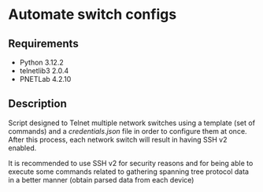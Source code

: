# Automate switch configs

## Requirements

- Python 3.12.2
- telnetlib3 2.0.4
- PNETLab 4.2.10

## Description

Script designed to Telnet multiple network switches using a template (set of commands) and a *credentials.json* file in order to configure them at once. After this process, each network switch will result in having SSH v2 enabled. 

It is recommended to use SSH v2 for security reasons and for being able to execute some commands related to gathering spanning tree protocol data in a better manner (obtain parsed data from each device)
